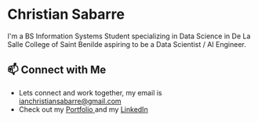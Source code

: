# Christian Sabarre 

I'm a BS Information Systems Student specializing in Data Science in De La Salle College of Saint Benilde aspiring to be a Data Scientist / AI Engineer.

## 📫 Connect with Me

- Lets connect and work together, my email is ianchristiansabarre@gmail.com
- Check out my <a href="https://christiansabarre.github.io/ChristianPortfolio/"> Portfolio </a> and my <a href="https://www.linkedin.com/in/christian-sabarre-990156288"> LinkedIn </a>
<!--
**ChristianSabarre/christiansabarre** is a ✨ _special_ ✨ repository because its `README.md` (this file) appears on your GitHub profile.

Here are some ideas to get you started:

- 🔭 I’m currently working on ...
- 🌱 I’m currently learning ...
- 👯 I’m looking to collaborate on ...
- 🤔 I’m looking for help with ...
- 💬 Ask me about ...
- 📫 How to reach me: ...
- 😄 Pronouns: ...
- ⚡ Fun fact: ...
-->

